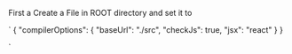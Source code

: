 First a Create a File in ROOT directory and set it to 

`
{
  "compilerOptions": {
    "baseUrl": "./src",
    "checkJs": true,
    "jsx": "react"
  }
}

`
